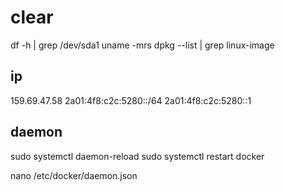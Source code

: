 # clear

df -h | grep /dev/sda1
uname -mrs
dpkg --list | grep linux-image

## ip

159.69.47.58
2a01:4f8:c2c:5280::/64
2a01:4f8:c2c:5280::1

## daemon

sudo systemctl daemon-reload
sudo systemctl restart docker

nano /etc/docker/daemon.json

